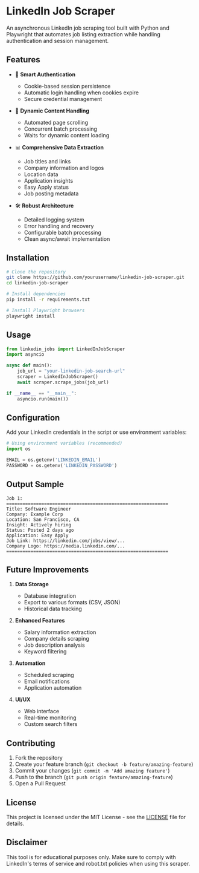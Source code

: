 # LinkedIn Job Scraper

An asynchronous LinkedIn job scraping tool built with Python and Playwright that automates job listing extraction while handling authentication and session management.

## Features

- 🔐 **Smart Authentication**
  - Cookie-based session persistence
  - Automatic login handling when cookies expire
  - Secure credential management

- 🔄 **Dynamic Content Handling** 
  - Automated page scrolling
  - Concurrent batch processing
  - Waits for dynamic content loading

- 📊 **Comprehensive Data Extraction**
  - Job titles and links
  - Company information and logos
  - Location data
  - Application insights
  - Easy Apply status
  - Job posting metadata

- 🛠 **Robust Architecture**
  - Detailed logging system
  - Error handling and recovery
  - Configurable batch processing
  - Clean async/await implementation

## Installation

```bash
# Clone the repository
git clone https://github.com/yourusername/linkedin-job-scraper.git
cd linkedin-job-scraper

# Install dependencies
pip install -r requirements.txt

# Install Playwright browsers
playwright install
```

## Usage

```python
from linkedin_jobs import LinkedInJobScraper
import asyncio

async def main():
    job_url = "your-linkedin-job-search-url"
    scraper = LinkedInJobScraper()
    await scraper.scrape_jobs(job_url)

if __name__ == "__main__":
    asyncio.run(main())
```

## Configuration

Add your LinkedIn credentials in the script or use environment variables:

```python
# Using environment variables (recommended)
import os

EMAIL = os.getenv('LINKEDIN_EMAIL')
PASSWORD = os.getenv('LINKEDIN_PASSWORD')
```

## Output Sample

```
Job 1:
============================================================
Title: Software Engineer
Company: Example Corp
Location: San Francisco, CA
Insight: Actively hiring
Status: Posted 2 days ago
Application: Easy Apply
Job Link: https://linkedin.com/jobs/view/...
Company Logo: https://media.linkedin.com/...
============================================================
```

## Future Improvements

1. **Data Storage**
   - Database integration
   - Export to various formats (CSV, JSON)
   - Historical data tracking

2. **Enhanced Features**
   - Salary information extraction
   - Company details scraping
   - Job description analysis
   - Keyword filtering

3. **Automation**
   - Scheduled scraping
   - Email notifications
   - Application automation

4. **UI/UX**
   - Web interface
   - Real-time monitoring
   - Custom search filters

## Contributing

1. Fork the repository
2. Create your feature branch (`git checkout -b feature/amazing-feature`)
3. Commit your changes (`git commit -m 'Add amazing feature'`)
4. Push to the branch (`git push origin feature/amazing-feature`)
5. Open a Pull Request

## License

This project is licensed under the MIT License - see the [LICENSE](LICENSE) file for details.

## Disclaimer

This tool is for educational purposes only. Make sure to comply with LinkedIn's terms of service and robot.txt policies when using this scraper.
